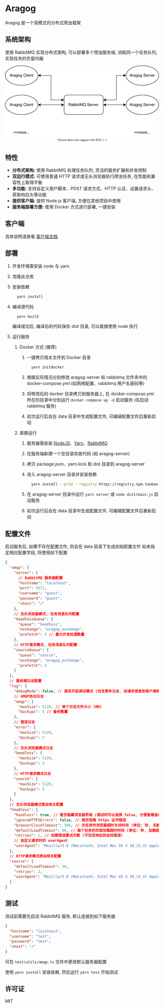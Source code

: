 # Aragog

Aragog 是一个双模式的分布式爬虫框架

## 系统架构

使用 RabbitMQ 实现分布式架构, 可以部署多个爬虫服务端, 消耗同一个任务队列, 实现任务的负载均衡

![img](./md-frame.svg)

## 特性

- **分布式架构:** 使用 RabbitMQ 处理任务队列, 灵活的服务扩展和并发控制
- **双运行模式:** 可使用普通 HTTP 请求或无头浏览器执行爬虫任务, 在性能和兼容性上取得平衡
- **多功能:** 支持自定义用户脚本、POST 请求方式、HTTP 认证、设置请求头、获取响应头等功能
- **提供客户端:** 提供 Node.js 客户端, 方便在其他项目中使用
- **服务端部署方便:** 使用 Docker 方式进行部署, 一键安装

## 客户端

具体说明请查看 [客户端文档](client/README.md)

## 部署

1. 开发环境需安装 node 与 yarn
1. 克隆此仓库
1. 安装依赖

   ```bash
     yarn install
   ```

1. 编译源代码

   ```bash
     yarn build
   ```

   编译成功后, 编译后的代码保存 dist 目录, 可以直接使用 node 执行

1. 运行服务

   1. Docker 方式 (推荐)

      1. 一键拷贝相关文件到 Docker 目录

         ```bash
           yarn initdocker
         ```

      1. 根据实际情况分别修改 aragog-server 和 rabbitmq 文件夹中的 docker-compose.yml (如网络配置、rabbitmq 用户名密码等)
      1. 将修改后的 docker 目录拷贝到服务器上, 在 docker-compose.yml 所在的目录中分别运行 `docker-compose up -d` 启动服务 (先启动 rabbitmq 服务)
      1. 初次运行后会在 data 目录中生成配置文件, 可编辑配置文件后重新启动

   1. 直接运行

      1. 服务器需安装 [NodeJS][nodejs-download]、[Yarn][yarn-download]、[RabbitMQ][rabbitmq-download]
      1. 在服务端新建一个空目录存放代码 (如 aragog-server)
      1. 拷贝 package.json、yarn.lock 和 dist 目录到 aragog-server
      1. 进入 aragog-server 目录并安装依赖

         ```bash
           yarn install --prod --registry https://registry.npm.taobao.org/ # 可选淘宝源
         ```

      1. 在 aragog-server 目录中运行 `yarn server` 或 `node dist/main.js` 启动服务
      1. 初次运行后会在 data 目录中生成配置文件, 可编辑配置文件后重新启动

## 配置文件

启动服务后, 如果不存在配置文件, 则会在 data 目录下生成初始配置文件
如未指定相应配置字段, 将使用如下配置

```json
{
  "amqp": {
    "server": {
      // RabbitMQ 服务器配置
      "hostname": "localhost",
      "port": 5672,
      "username": "guest",
      "password": "guest",
      "vhost": "/"
    },
    // 无头浏览器模式, 任务消息队列配置
    "headlessQueue": {
      "queue": "headless",
      "exchange": "aragog_exchange",
      "prefetch": 5 // 最大并发处理数量
    },
    // HTTP请求模式, 任务消息队列配置
    "sourceQueue": {
      "queue": "source",
      "exchange": "aragog_exchange",
      "prefetch": 5
    }
  },
  // 服务端日志配置
  "log": {
    "debugMode": false, // 是否开启调试模式 (包含更多日志, 如请求信息和客户端参数等)
    // AMQP协议日志
    "amqp": {
      "maxSize": 5120, // 单个日志文件大小 (MB)
      "backups": 5 // 备份数量
    },
    // 错误日志
    "error": {
      "maxSize": 5120,
      "backups": 5
    },
    // 无头浏览器模式日志
    "headless": {
      "maxSize": 5120,
      "backups": 5
    },
    // HTTP请求模式日志
    "source": {
      "maxSize": 5120,
      "backups": 5
    }
  },
  // 无头浏览器模式爬虫相关配置
  "headless": {
    "headless": true, // 是否隐藏浏览器界面 (调试时可以选择 false, 方便查看运行过程)
    "ignoreHTTPSErrors": false, // 是否忽略 https 证书错误
    "browserCloseTimeout": 300, // 无任务时浏览器超时关闭时间 (单位: 秒, 无新任务时开始计时, 可清理无响应的标签)
    "defaultLoadTimeout": 60, // 每个任务的页面加载超时时间 (单位: 秒, 加载超时, 则任务出错)
    "retries": 2, // 加载错误重试次数 (不包含响应状态码错误)
    // 自定义请求时的 userAgent
    "userAgent": "Mozilla/5.0 (Macintosh; Intel Mac OS X 10_15_4) AppleWebKit/537.36 (KHTML, like Gecko) Chrome/81.0.4044.138 Safari/537.36"
  },
  // HTTP请求模式爬虫相关配置
  "source": {
    "defaultLoadTimeout": 30,
    "retries": 2,
    "userAgent": "Mozilla/5.0 (Macintosh; Intel Mac OS X 10_15_4) AppleWebKit/537.36 (KHTML, like Gecko) Chrome/81.0.4044.138 Safari/537.36"
  }
}
```

## 测试

测试前需要先启动 RabbitMQ 服务, 默认连接到如下服务器

```json
{
  "hostname": "localhost",
  "username": "test",
  "password": "test",
  "vhost": "/"
}
```

可在 `test/utils/amqp.ts` 文件中更改默认服务器配置

使用 `yarn install` 安装依赖, 然后运行 `yarn test` 开始测试

## 许可证

MIT

[nodejs-download]: https://nodejs.org/en/download
[yarn-download]: https://classic.yarnpkg.com/en/docs/install
[rabbitmq-download]: https://www.rabbitmq.com/download.html
